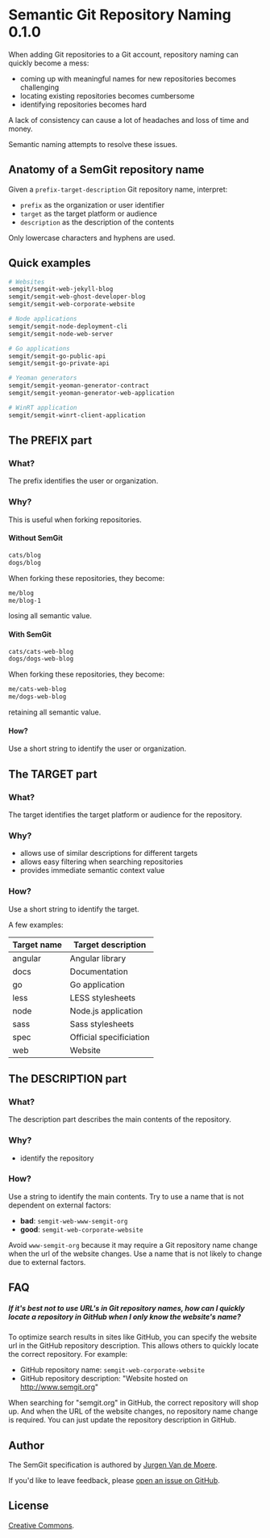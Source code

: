# Semantic Git Repository Naming 0.1.0

When adding Git repositories to a Git account, repository naming can quickly become a mess:

- coming up with meaningful names for new repositories becomes challenging
- locating existing repositories becomes cumbersome
- identifying repositories becomes hard

A lack of consistency can cause a lot of headaches and loss of time and money.

Semantic naming attempts to resolve these issues.

## Anatomy of a SemGit repository name

Given a `prefix-target-description` Git repository name, interpret:

- `prefix` as the organization or user identifier
- `target` as the target platform or audience
- `description` as the description of the contents

Only lowercase characters and hyphens are used.

## Quick examples

```bash
# Websites
semgit/semgit-web-jekyll-blog
semgit/semgit-web-ghost-developer-blog
semgit/semgit-web-corporate-website

# Node applications
semgit/semgit-node-deployment-cli
semgit/semgit-node-web-server

# Go applications
semgit/semgit-go-public-api
semgit/semgit-go-private-api

# Yeoman generators
semgit/semgit-yeoman-generator-contract
semgit/semgit-yeoman-generator-web-application

# WinRT application
semgit/semgit-winrt-client-application
```

## The PREFIX part

### What?

The prefix identifies the user or organization.

### Why?

This is useful when forking repositories.

#### Without SemGit

```bash
cats/blog
dogs/blog
```

When forking these repositories, they become:

```bash
me/blog
me/blog-1
```

losing all semantic value.

#### With SemGit

```bash
cats/cats-web-blog
dogs/dogs-web-blog
```

When forking these repositories, they become:

```bash
me/cats-web-blog
me/dogs-web-blog
```
retaining all semantic value.

#### How?

Use a short string to identify the user or organization.

## The TARGET part

### What?

The target identifies the target platform or audience for the repository.

### Why?

- allows use of similar descriptions for different targets
- allows easy filtering when searching repositories
- provides immediate semantic context value

### How?

Use a short string to identify the target.

A few examples:

| Target name | Target description   |
| --- | --- |
| angular | Angular library |
| docs | Documentation |
| go | Go application |
| less | LESS stylesheets |
| node | Node.js application |
| sass | Sass stylesheets |
| spec | Official specificiation |
| web | Website |

## The DESCRIPTION part

### What?

The description part describes the main contents of the repository.

### Why?

- identify the repository

### How?

Use a string to identify the main contents. Try to use a name that is not dependent on external factors:

- **bad**: `semgit-web-www-semgit-org`
- **good**: `semgit-web-corporate-website`

Avoid `www-semgit-org` because it may require a Git repository name change when the url of the website changes. Use a name that is not likely to change due to external factors.

## FAQ

##### If it's best not to use URL's in Git repository names, how can I quickly locate a repository in GitHub when I only know the website's name?
To optimize search results in sites like GitHub, you can specify the website url in the GitHub repository description. This allows others to quickly locate the correct repository. For example:

- GitHub repository name: `semgit-web-corporate-website`
- GitHub repository description: "Website hosted on http://www.semgit.org"

When searching for "semgit.org" in GitHub, the correct repository will shop up. And when the URL of the website changes, no repository name change is required. You can just update the repository description in GitHub.

## Author

The SemGit specification is authored by [Jurgen Van de Moere](http://www.jvandemo.com).

If you'd like to leave feedback, please [open an issue on GitHub](https://github.com/semgit/semgit-spec-repositories/issues).

## License

[Creative Commons](http://creativecommons.org/licenses/by/3.0/).


